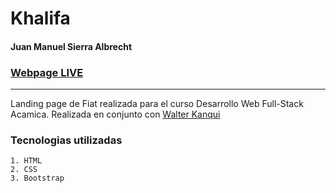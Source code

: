 # Khalifa
#### Juan Manuel Sierra Albrecht
### [**Webpage LIVE**](https://juansie96.github.io/fiat-landing-page/)

---

  Landing page de Fiat realizada para el curso Desarrollo Web Full-Stack Acamica.
  Realizada en conjunto con [Walter Kanqui](https://github.com/wkanqui)
  
  ### Tecnologias utilizadas
  
    1. HTML
    2. CSS
    3. Bootstrap
 
